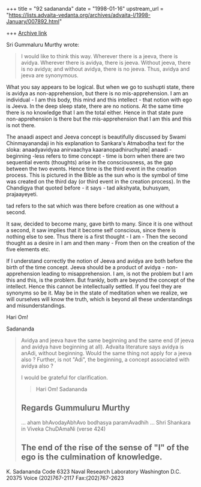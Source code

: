+++
title = "92 sadananda"
date = "1998-01-16"
upstream_url = "https://lists.advaita-vedanta.org/archives/advaita-l/1998-January/007892.html"

+++
[Archive link](https://lists.advaita-vedanta.org/archives/advaita-l/1998-January/007892.html)

Sri Gummaluru Murthy wrote:
>
>I would like to think this way. Wherever there is a jeeva, there is
>avidya. Wherever there is avidya, there is jeeva. Without jeeva, there is
>no avidya; and without avidya, there is no jeeva. Thus, avidya and jeeva
>are synonymous.

What  you say appears to be logical.  But when we go to sushupti state,
there is avidya as non-apprehension, but there is no mis-apprehension.  I
am an individual - I am this body, this mind and this intellect - that
notion with ego is Jeeva.  In the deep sleep state, there are no notions.
At the same time there is no knowledge that I am the total either.  Hence
in that state pure non-apprehension is there but the mis-apprehension that
I am this and this is not there.

The anaadi aspect and Jeeva concept  is beautifully discussed by Swami
Chinmayanandaji in his explanation to Sankara's Atmabodha text for the
sloka:
         anaadyavidyaa anirvaachya
         kaaranopadhiruchyate|
anaadi - beginning -less refers to time concept - time is born when there
are two sequential events (thoughts) arise in the consciousness, as the gap
between the two events. Hence time is the third event in the creation
process. This is pictured in the Bible as the sun who is the symbol of time
was created on the third day (or third event in the creation process). In
the Chandigya that quoted before - it says -
 tad aikshyata, buhusyam, prajaayeyeti.

tad refers to the sat which was there before creation as one without a second.

It saw, decided to become many, gave birth to many. Since it is one without
a second, it saw implies that it become self conscious, since there is
nothing else to see. Thus there is a first thought - I am - Then the second
thought as a desire in I am and then many - From then on the creation of
the five elements etc.

If I understand correctly the notion of Jeeva and avidya are both before
the birth of the time concept.  Jeeva should be a product of avidya - non-
apprehension leading to misapprehension.  I am,  is not the problem  but I
am this and this, is the problem.     But frankly, both are beyond the
concept of the intellect.  Hence this cannot be intellectually settled.  If
you feel they are synonyms so be it.  May be in the state of meditation
when we realize, we will ourselves will know the truth, which is beyond all
these understandings and misunderstandings.

Hari Om!

Sadananda



>Avidya and jeeva have the same beginning and the same end (if jeeva and
>avidya have beginning at all). Advaita literature says avidya is anAdi,
>without beginning. Would the same thing not apply for a jeeva also ?
>Further, is not "Adi", the beginning, a concept associated with avidya
>also ?
>
>I would be grateful for clarification.
>
>>
>> Hari Om!
>> Sadananda
>>
>>
>
>Regards
>Gummuluru Murthy
>------------------------------------------------------------------------
>... aham bhAvodayAbhAvo bodhasya paramAvadhih ...
>                        Shri Shankara in Viveka ChuDAmaNi (verse 424)
>
>The end of the rise of the sense of "I" of the ego is the culmination
>of knowledge.
>------------------------------------------------------------------------


K. Sadananda
Code 6323
Naval Research Laboratory
Washington D.C. 20375
Voice (202)767-2117
Fax:(202)767-2623

